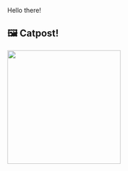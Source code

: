 Hello there!



## 🖼️ Catpost!

<sub>
    <img src="https://cdn2.thecatapi.com/images/MTc5OTExMQ.jpg" height="256">
</sub>

